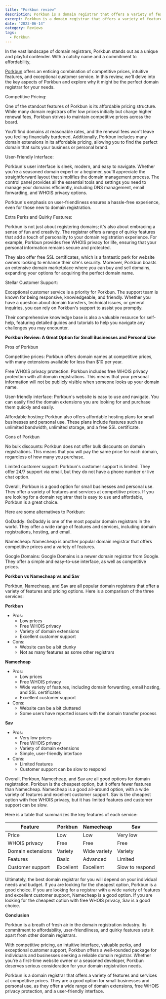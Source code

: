 ```yaml
---
title: "Porkbun review"
description: Porkbun is a domain registrar that offers a variety of features and services at competitive price
excerpt: Porkbun is a domain registrar that offers a variety of features and services at competitive price
date: "2023-06-14"
category: Reviews
tags:
  - Porkbun
---
```


In the vast landscape of domain registrars, Porkbun stands out as a unique and playful contender. With a catchy name and a commitment to affordability, 

[Porkbun](https://porkbun.com/) offers an enticing combination of competitive prices, intuitive features, and exceptional customer service. In this review, we'll delve into the key aspects of Porkbun and explore why it might be the perfect domain registrar for your needs.

Competitive Pricing:

One of the standout features of Porkbun is its affordable pricing structure. While many domain registrars offer low prices initially but charge higher renewal fees, Porkbun strives to maintain competitive prices across the board. 

You'll find domains at reasonable rates, and the renewal fees won't leave you feeling financially burdened. Additionally, Porkbun includes many domain extensions in its affordable pricing, allowing you to find the perfect domain that suits your business or personal brand.

User-Friendly Interface:

Porkbun's user interface is sleek, modern, and easy to navigate. Whether you're a seasoned domain expert or a beginner, you'll appreciate the straightforward layout that simplifies the domain management process. The control panel provides all the essential tools and settings you need to manage your domains efficiently, including DNS management, email forwarding, and WHOIS privacy options. 

Porkbun's emphasis on user-friendliness ensures a hassle-free experience, even for those new to domain registration.

Extra Perks and Quirky Features:

Porkbun is not just about registering domains; it's also about embracing a sense of fun and creativity. The registrar offers a range of quirky features that add a touch of personality to your domain registration experience. For example, Porkbun provides free WHOIS privacy for life, ensuring that your personal information remains secure and protected. 

They also offer free SSL certificates, which is a fantastic perk for website owners looking to enhance their site's security. Moreover, Porkbun boasts an extensive domain marketplace where you can buy and sell domains, expanding your options for acquiring the perfect domain name.

Stellar Customer Support:

Exceptional customer service is a priority for Porkbun. The support team is known for being responsive, knowledgeable, and friendly. Whether you have a question about domain transfers, technical issues, or general inquiries, you can rely on Porkbun's support to assist you promptly. 

Their comprehensive knowledge base is also a valuable resource for self-help, featuring detailed guides and tutorials to help you navigate any challenges you may encounter.

**Porkbun Review: A Great Option for Small Businesses and Personal Use**

Pros of Porkbun

 Competitive prices: Porkbun offers domain names at competitive prices, with many extensions available for less than $10 per year.

 Free WHOIS privacy protection: Porkbun includes free WHOIS privacy protection with all domain registrations. This means that your personal information will not be publicly visible when someone looks up your domain name.

 User-friendly interface: Porkbun's website is easy to use and navigate. You can easily find the domain extensions you are looking for and purchase them quickly and easily.

 Affordable hosting: Porkbun also offers affordable hosting plans for small businesses and personal use. These plans include features such as unlimited bandwidth, unlimited storage, and a free SSL certificate.

Cons of Porkbun

 No bulk discounts: Porkbun does not offer bulk discounts on domain registrations. This means that you will pay the same price for each domain, regardless of how many you purchase.

 Limited customer support: Porkbun's customer support is limited. They offer 24/7 support via email, but they do not have a phone number or live chat option.

Overall, Porkbun is a good option for small businesses and personal use. They offer a variety of features and services at competitive prices. If you are looking for a domain registrar that is easy to use and affordable, Porkbun is a great choice.

Here are some alternatives to Porkbun:

 GoDaddy: GoDaddy is one of the most popular domain registrars in the world. They offer a wide range of features and services, including domain registrations, hosting, and email.

 Namecheap: Namecheap is another popular domain registrar that offers competitive prices and a variety of features.

 Google Domains: Google Domains is a newer domain registrar from Google. They offer a simple and easy-to-use interface, as well as competitive prices.
 
**Porkbun vs Namecheap vs and Sav**

 Porkbun, Namecheap, and Sav are all popular domain registrars that offer a variety of features and pricing options. Here is a comparison of the three services:

**Porkbun**

* Pros:
    * Low prices
    * Free WHOIS privacy
    * Variety of domain extensions
    * Excellent customer support
* Cons:
    * Website can be a bit clunky
    * Not as many features as some other registrars

**Namecheap**

* Pros:
    * Low prices
    * Free WHOIS privacy
    * Wide variety of features, including domain forwarding, email hosting, and SSL certificates
    * Excellent customer support
* Cons:
    * Website can be a bit cluttered
    * Some users have reported issues with the domain transfer process

**Sav**

* Pros:
    * Very low prices
    * Free WHOIS privacy
    * Variety of domain extensions
    * Simple, user-friendly interface
* Cons:
    * Limited features
    * Customer support can be slow to respond

Overall, Porkbun, Namecheap, and Sav are all good options for domain registration. Porkbun is the cheapest option, but it offers fewer features than Namecheap. Namecheap is a good all-around option, with a wide variety of features and excellent customer support. Sav is the cheapest option with free WHOIS privacy, but it has limited features and customer support can be slow.

Here is a table that summarizes the key features of each service:

| Feature | Porkbun | Namecheap | Sav |
|---|---|---|---|
| Price | Low | Low | Very low |
| WHOIS privacy | Free | Free | Free |
| Domain extensions | Variety | Wide variety | Variety |
| Features | Basic | Advanced | Limited |
| Customer support | Excellent | Excellent | Slow to respond |

Ultimately, the best domain registrar for you will depend on your individual needs and budget. If you are looking for the cheapest option, Porkbun is a good choice. If you are looking for a registrar with a wide variety of features and excellent customer support, Namecheap is a good option. If you are looking for the cheapest option with free WHOIS privacy, Sav is a good choice.
 
 
**Conclusion** 

Porkbun is a breath of fresh air in the domain registration industry. Its commitment to affordability, user-friendliness, and quirky features sets it apart from other domain registrars. 

With competitive pricing, an intuitive interface, valuable perks, and exceptional customer support, Porkbun offers a well-rounded package for individuals and businesses seeking a reliable domain registrar. Whether you're a first-time website owner or a seasoned developer, Porkbun deserves serious consideration for your domain registration needs.

Porkbun is a domain registrar that offers a variety of features and services at competitive prices. They are a good option for small businesses and personal use, as they offer a wide range of domain extensions, free WHOIS privacy protection, and a user-friendly interface.
